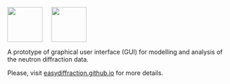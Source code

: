 <img src="https://easydiffraction.github.io/images/easydiffraction-logo.svg" height="80"><img width="20"><img src="https://easydiffraction.github.io/images/easydiffraction-text.svg" height="80">

A prototype of graphical user interface (GUI) for modelling and analysis of the neutron diffraction data.

Please, visit [easydiffraction.github.io](http://easydiffraction.github.io) for more details.
